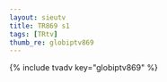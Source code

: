 ```yaml
--- 
layout: sieutv
title: TR869 s1
tags: [TRtv]
thumb_re: globiptv869
---
```

{% include tvadv key="globiptv869" %} 
